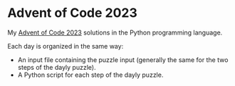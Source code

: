 # Advent of Code 2023

My [Advent of Code 2023](https://adventofcode.com/2023/) solutions in the Python programming language.

Each day is organized in the same way:

* An input file containing the puzzle input (generally the same for the two steps of the dayly puzzle).
* A Python script for each step of the dayly puzzle.
